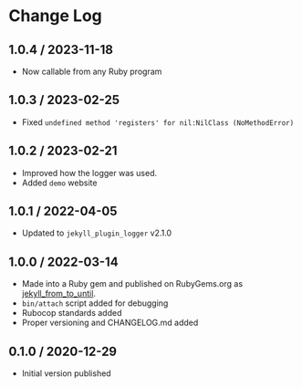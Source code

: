 # Change Log

## 1.0.4 / 2023-11-18

* Now callable from any Ruby program


## 1.0.3 / 2023-02-25

* Fixed `undefined method 'registers' for nil:NilClass (NoMethodError)`


## 1.0.2 / 2023-02-21

* Improved how the logger was used.
* Added `demo` website


## 1.0.1 / 2022-04-05

* Updated to `jekyll_plugin_logger` v2.1.0


## 1.0.0 / 2022-03-14

* Made into a Ruby gem and published on RubyGems.org as [jekyll_from_to_until](https://rubygems.org/gems/jekyll_from_to_until).
* `bin/attach` script added for debugging
* Rubocop standards added
* Proper versioning and CHANGELOG.md added


## 0.1.0 / 2020-12-29

* Initial version published

